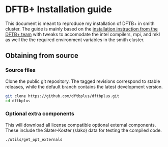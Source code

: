 # DFTB+ Installation guide

This document is meant to reproduce my installation of DFTB+ in smith cluster. The guide is mainly based on the [installation instruction from the DFTB+ team](https://github.com/dftbplus/dftbplus/blob/21.2/INSTALL.rst) with tweaks to accomodate the intel compilers, mpi, and mkl as well the the required environment variables in the smith cluster.

## Obtaining from source

### Source files  
Clone the public git repository. The tagged revisions correspond to stable releases, while the default branch contains the latest development version.

```bash
git clone https://github.com/dftbplus/dftbplus.git
cd dftbplus
```

### Optional extra components
This will download all license compatible optional external components. These include the Slater-Koster (slako) data for testing the compiled code.

```bash
./utils/get_opt_externals
```

